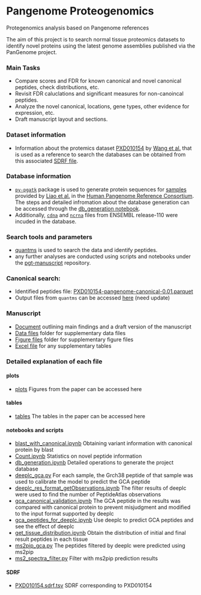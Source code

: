 # Pangenome Proteogenomics
Protegenomics analysis based on Pangenome references

The aim of this project is to search normal tissue proteomics datasets to identify novel proteins using the latest genome assemblies published via the PanGenome project.

### Main Tasks
- Compare scores and FDR for known canonical and novel canonical peptides, check distributions, etc.
- Revisit FDR caluclations and significant measures for non-canoincal peptides.
- Analyze the novel canonical, locations, gene types, other evidence for expression, etc.
- Draft manuscript layout and sections.


### Dataset information
- Information about the protemics dataset [PXD010154](https://www.ebi.ac.uk/pride/archive/projects/PXD010154) by [Wang et al.](https://www.embopress.org/doi/full/10.15252/msb.20188503) that is used as a reference to search the databases can be obtained from this associated [SDRF file](https://github.com/bigbio/pgt-pangenome/blob/main/PXD010154.sdrf.tsv).

### Database information
- [`py-pgatk`](https://github.com/bigbio/py-pgatk) package is used to generate protein sequences for [samples](https://ftp.ensembl.org//pub/rapid-release/species/Homo_sapiens/) provided by [Liao et al.](https://www.nature.com/articles/s41586-023-05896-x) in the [Human Pangenome Reference Consortium](https://humanpangenome.org/). The steps and detailed infromation about the database generation can be accessed through the [db_generation notebook](https://github.com/bigbio/pgt-pangenome/blob/main/db_generation.ipynb).
- Additionally, [`cdna`](https://ftp.ensembl.org/pub/release-110/fasta/homo_sapiens/cdna/Homo_sapiens.GRCh38.cdna.all.fa.gz) and [`ncrna`](https://ftp.ensembl.org/pub/release-110/fasta/homo_sapiens/ncrna/Homo_sapiens.GRCh38.ncrna.fa.gz) files from ENSEMBL release-110 were incuded in the database.

### Search tools and parameters
- [quantms](https://github.com/nf-core/quantms/tree/dev) is used to search the data and identify peptides.
- any further analyses are conducted using scripts and notebooks under the [pgt-manuscript](https://github.com/bigbio/pgt-pangenome/tree/main) repository.

### Canonical search:
- Identified peptides file: [PXD010154-pangenome-canonical-0.01.parquet](http://ftp.pride.ebi.ac.uk/pub/databases/pride/resources/proteomes/proteogenomics/noncanonical-tissues-2023/PXD010154-pangenome-canonical-0.01.parquet)
- Output files from `quantms` can be accessed [here](http://ftp.pride.ebi.ac.uk/pub/databases/pride/resources/proteomes/proteogenomics/noncanonical-tissues-2023/PXD010154-pangenome-canonical-0.01/) (need update)

### Manuscript
- [Document](https://docs.google.com/document/d/1UmF2FLh54rYBSoGRUGBg4dR7QFPcCBNSjdc2mSOEcgM/edit?usp=sharing) outlining main findings and a draft version of the manuscript
- [Data files](https://docs.google.com/document/d/1fnSzAbQ0kPVrwfwWE4MHfFsM_6GG-RLsWmeno1Tb1Jg/edit) folder for supplementary data files 
- [Figure files](https://emblebi-my.sharepoint.com/:p:/g/personal/yperez_ebi_ac_uk/EQa47o2xGFFDtq0LYGQ7oHoBtcl-uRVc4H_EaoFmHAYnYA?rtime=6Lyql8EV3Eg) folder for supplementary figure files
- [Excel file](https://docs.google.com/spreadsheets/d/1KbDpwPlrJugCX2NG5XBsamLPoxiIf-pSa7vW7xkj7D8/edit?usp=sharing) for any supplementary tables


### Detailed explanation of each file
#### plots
- [plots](https://github.com/bigbio/pgt-pangenome/tree/main/plots) Figures from the paper can be accessed here
#### tables
- [tables](https://github.com/bigbio/pgt-pangenome/blob/main/tables) The tables in the paper can be accessed here
#### notebooks and scripts
- [blast_with_canonical.ipynb](https://github.com/bigbio/pgt-pangenome/blob/main/blast_with_canonical.ipynb) Obtaining variant information with canonical protein by blast
- [Count.ipynb](https://github.com/bigbio/pgt-pangenome/blob/main/Count.ipynb) Statistics on novel peptide information
- [db_generation.ipynb](https://github.com/bigbio/pgt-pangenome/blob/main/db_generation.ipynb) Detailed operations to generate the project database
- [deeplc_gca.py](https://github.com/bigbio/pgt-pangenome/blob/main/deeplc_gca.py) For each sample, the Grch38 peptide of that sample was used to calibrate the model to predict the GCA peptide
- [deeplc_res_format_getObservations.ipynb](https://github.com/bigbio/pgt-pangenome/blob/main/deeplc_res_format_getObservations.ipynb) The filter results of deeplc were used to find the number of PeptideAtlas observations
- [gca_canonical_validation.ipynb](https://github.com/bigbio/pgt-pangenome/blob/main/gca_canonical_validation.ipynb) The GCA peptide in the results was compared with canonical protein to prevent misjudgment and modified to the input format supported by deeplc
- [gca_peptides_for_deeplc.ipynb](https://github.com/bigbio/pgt-pangenome/blob/main/gca_peptides_for_deeplc.ipynb) Use deeplc to predict GCA peptides and see the effect of deeplc
- [get_tissue_distribution.ipynb](https://github.com/bigbio/pgt-pangenome/blob/main/get_tissue_distribution.ipynb) Obtain the distribution of initial and final result peptides in each tissue
- [ms2pip_gca.py](https://github.com/bigbio/pgt-pangenome/blob/main/ms2pip_gca.py) The peptides filtered by deeplc were predicted using ms2pip
- [ms2_spectra_filter.py](https://github.com/bigbio/pgt-pangenome/blob/main/ms2_spectra_filter.py) Filter with ms2pip prediction results
#### SDRF
- [PXD010154.sdrf.tsv](https://github.com/bigbio/pgt-pangenome/blob/main/PXD010154.sdrf.tsv) SDRF corresponding to PXD010154



